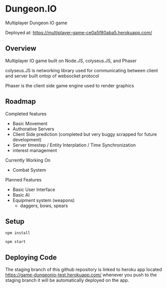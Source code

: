 # Dungeon.IO 
Multiplayer Dungeon IO game

Deployed at: https://multiplayer-game-ce0a5f80aba5.herokuapp.com/

## Overview

Multiplayer IO game built on Node.JS, colyseus.JS, and Phaser

colyseus.JS is networking library used for communicating between client and server built ontop of websocket protocol

Phaser is the client side game engine used to render graphics



## Roadmap

Completed features
 - Basic Movement 
 - Authorative Servers 
 - Client Side prediction (completed but very buggy scrapped for future development)
 - Server timestep / Entity Interplation / Time Synchronization
 - interest management
 
Currently Working On
 - Combat System

Planned Features 
 - Basic User Interface
 - Basic AI 
 - Equipment system (weapons)
    - daggers, bows, spears
    
## Setup

```
npm install

npm start
```

## Deploying Code
The staging branch of this github repository is linked to heroku app located https://game-dungeonio-test.herokuapp.com/ whenever you push to the staging branch it will be automatically deployed on the app. 

